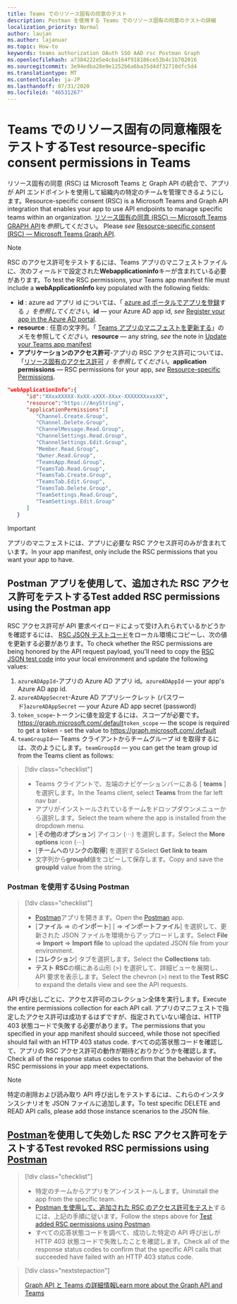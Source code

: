 ```yaml
---
title: Teams でのリソース固有の同意のテスト
description: Postman を使用する Teams でのリソース固有の同意のテストの詳細
localization_priority: Normal
author: laujan
ms.author: lajanuar
ms.topic: How-to
keywords: teams authorization OAuth SSO AAD rsc Postman Graph
ms.openlocfilehash: a7384222e5e4cba164f918186ce53b4c1b702016
ms.sourcegitcommit: 3e94edba28e9e1252b6a6ba35d4df32710dfc5d4
ms.translationtype: MT
ms.contentlocale: ja-JP
ms.lasthandoff: 07/31/2020
ms.locfileid: "46531267"
---
```

# <a name="test-resource-specific-consent-permissions--in-teams"></a><span data-ttu-id="d840c-104">Teams でのリソース固有の同意権限をテストする</span><span class="sxs-lookup"><span data-stu-id="d840c-104">Test resource-specific consent permissions  in Teams</span></span>

<span data-ttu-id="d840c-105">リソース固有の同意 (RSC) は Microsoft Teams と Graph API の統合で、アプリが API エンドポイントを使用して組織内の特定のチームを管理できるようにします。</span><span class="sxs-lookup"><span data-stu-id="d840c-105">Resource-specific consent (RSC) is a Microsoft Teams and Graph API integration that enables your app to use API endpoints to manage specific teams within an organization.</span></span> <span data-ttu-id="d840c-106">[リソース固有の同意 (RSC) — Microsoft Teams GRAPH API](resource-specific-consent.md)を*参照*してください。  </span><span class="sxs-lookup"><span data-stu-id="d840c-106">Please *see*  [Resource-specific consent (RSC) — Microsoft Teams Graph API](resource-specific-consent.md).</span></span>

> [!NOTE]
><span data-ttu-id="d840c-107">RSC のアクセス許可をテストするには、Teams アプリのマニフェストファイルに、次のフィールドで設定された**Webapplicationinfo**キーが含まれている必要があります。</span><span class="sxs-lookup"><span data-stu-id="d840c-107">To test the RSC permissions, your Teams app manifest file must include a **webApplicationInfo** key populated with the following fields:</span></span>
>
> - <span data-ttu-id="d840c-108">**id** : azure ad アプリ id については、「 [azure ad ポータルでアプリを登録](resource-specific-consent.md#register-your-app-with-microsoft-identity-platform-via-the-azure-ad-portal)する *」を参照してください*。</span><span class="sxs-lookup"><span data-stu-id="d840c-108">**id**  — your Azure AD app id, *see* [Register your app in the Azure AD portal](resource-specific-consent.md#register-your-app-with-microsoft-identity-platform-via-the-azure-ad-portal).</span></span>
> - <span data-ttu-id="d840c-109">**resource** : 任意の文字列。「 [Teams アプリのマニフェストを更新する](resource-specific-consent.md#update-your-teams-app-manifest)」のメモを参照して*ください*。</span><span class="sxs-lookup"><span data-stu-id="d840c-109">**resource**  — any string, *see* the note in  [Update your Teams app manifest](resource-specific-consent.md#update-your-teams-app-manifest)</span></span>
> - <span data-ttu-id="d840c-110">**アプリケーションのアクセス許可**-アプリの RSC アクセス許可については、「[リソース固有のアクセス許可](resource-specific-consent.md#resource-specific-permissions) *」を参照してください*。</span><span class="sxs-lookup"><span data-stu-id="d840c-110">**application permissions** — RSC permissions for  your app, *see* [Resource-specific Permissions](resource-specific-consent.md#resource-specific-permissions).</span></span>

```json
"webApplicationInfo":{
      "id":"XXxxXXXXX-XxXX-xXXX-XXxx-XXXXXXXxxxXX",
      "resource":"https://AnyString",
      "applicationPermissions":[
         "Channel.Create.Group",
         "Channel.Delete.Group",
         "ChannelMessage.Read.Group",
         "ChannelSettings.Read.Group",
         "ChannelSettings.Edit.Group",
         "Member.Read.Group",
         "Owner.Read.Group",
         "TeamsApp.Read.Group",
         "TeamsTab.Read.Group",
         "TeamsTab.Create.Group",
         "TeamsTab.Edit.Group",
         "TeamsTab.Delete.Group",
         "TeamSettings.Read.Group",
         "TeamSettings.Edit.Group"
      ]
   }
```

>[!IMPORTANT]
><span data-ttu-id="d840c-111">アプリのマニフェストには、アプリに必要な RSC アクセス許可のみが含まれています。</span><span class="sxs-lookup"><span data-stu-id="d840c-111">In your app manifest, only include the RSC permissions that you want your app to have.</span></span>

## <a name="test-added-rsc-permissions-using-the-postman-app"></a><span data-ttu-id="d840c-112">Postman アプリを使用して、追加された RSC アクセス許可をテストする</span><span class="sxs-lookup"><span data-stu-id="d840c-112">Test added RSC permissions using the Postman app</span></span>

<span data-ttu-id="d840c-113">RSC アクセス許可が API 要求ペイロードによって受け入れられているかどうかを確認するには、 [RSC JSON テストコード](test-rsc-json-file.md)をローカル環境にコピーし、次の値を更新する必要があります。</span><span class="sxs-lookup"><span data-stu-id="d840c-113">To check whether the RSC permissions are being honored by the API request payload, you'll need to copy the [RSC JSON test code](test-rsc-json-file.md) into your local environment and update the following values:</span></span>

1. <span data-ttu-id="d840c-114">`azureADAppId`-アプリの Azure AD アプリ id。</span><span class="sxs-lookup"><span data-stu-id="d840c-114">`azureADAppId`  — your app's Azure AD app id.</span></span>
1. <span data-ttu-id="d840c-115">`azureADAppSecret`-Azure AD アプリシークレット (パスワード)</span><span class="sxs-lookup"><span data-stu-id="d840c-115">`azureADAppSecret`  — your Azure AD app secret (password)</span></span>
1. <span data-ttu-id="d840c-116">`token_scope`-トークンに値を設定するには、スコープが必要です。https://graph.microsoft.com/.default</span><span class="sxs-lookup"><span data-stu-id="d840c-116">`token_scope`  — the scope is required to get a token - set the value to https://graph.microsoft.com/.default</span></span>
1. <span data-ttu-id="d840c-117">`teamGroupId`— Teams クライアントからチームグループ id を取得するには、次のようにします。</span><span class="sxs-lookup"><span data-stu-id="d840c-117">`teamGroupId` — you can get the team group id from the Teams client as follows:</span></span>

> [!div class="checklist"]
>
> * <span data-ttu-id="d840c-118">Teams クライアントで、左端のナビゲーションバーにある [ **teams** ] を選択します。</span><span class="sxs-lookup"><span data-stu-id="d840c-118">In the Teams client, select **Teams** from the far left nav bar .</span></span>
> * <span data-ttu-id="d840c-119">アプリがインストールされているチームをドロップダウンメニューから選択します。</span><span class="sxs-lookup"><span data-stu-id="d840c-119">Select the team where the app is installed from the dropdown menu.</span></span>
> * <span data-ttu-id="d840c-120">[**その他のオプション**] アイコン (&#8943;) を選択します。</span><span class="sxs-lookup"><span data-stu-id="d840c-120">Select the **More options** icon (&#8943;)</span></span>
> * <span data-ttu-id="d840c-121">[**チームへのリンクの取得**] を選択する</span><span class="sxs-lookup"><span data-stu-id="d840c-121">Select **Get link to team**</span></span> 
> * <span data-ttu-id="d840c-122">文字列から**groupId**値をコピーして保存します。</span><span class="sxs-lookup"><span data-stu-id="d840c-122">Copy and save the **groupId** value from the string.</span></span>

### <a name="using-postman"></a><span data-ttu-id="d840c-123">Postman を使用する</span><span class="sxs-lookup"><span data-stu-id="d840c-123">Using Postman</span></span>

> [!div class="checklist"]
>
> * <span data-ttu-id="d840c-124">[Postman](https://www.postman.com)アプリを開きます。</span><span class="sxs-lookup"><span data-stu-id="d840c-124">Open the [Postman](https://www.postman.com) app.</span></span>
> * <span data-ttu-id="d840c-125">[**ファイル**  =>  の**インポート**] [  =>  **インポートファイル**] を選択して、更新された JSON ファイルを環境からアップロードします。</span><span class="sxs-lookup"><span data-stu-id="d840c-125">Select **File** => **Import** => **Import file** to upload the updated JSON file from your environment.</span></span>  
> * <span data-ttu-id="d840c-126">[**コレクション**] タブを選択します。</span><span class="sxs-lookup"><span data-stu-id="d840c-126">Select the **Collections** tab.</span></span> 
> * <span data-ttu-id="d840c-127">**テスト RSC**の横にある山形 (>) を選択して、詳細ビューを展開し、API 要求を表示します。</span><span class="sxs-lookup"><span data-stu-id="d840c-127">Select the chevron (>) next to the **Test RSC** to expand the details view and see the API requests.</span></span>

<span data-ttu-id="d840c-128">API 呼び出しごとに、アクセス許可のコレクション全体を実行します。</span><span class="sxs-lookup"><span data-stu-id="d840c-128">Execute the entire permissions collection for each API call.</span></span> <span data-ttu-id="d840c-129">アプリのマニフェストで指定したアクセス許可は成功するはずですが、指定されていない場合は、HTTP 403 状態コードで失敗する必要があります。</span><span class="sxs-lookup"><span data-stu-id="d840c-129">The permissions that you specified in your app manifest should succeed, while those not specified should fail with an HTTP 403 status code.</span></span> <span data-ttu-id="d840c-130">すべての応答状態コードを確認して、アプリの RSC アクセス許可の動作が期待どおりかどうかを確認します。</span><span class="sxs-lookup"><span data-stu-id="d840c-130">Check all of the response status codes to confirm that the behavior of the RSC permissions in your app meet expectations.</span></span>

>[!NOTE]
><span data-ttu-id="d840c-131">特定の削除および読み取り API 呼び出しをテストするには、これらのインスタンスシナリオを JSON ファイルに追加します。</span><span class="sxs-lookup"><span data-stu-id="d840c-131">To test specific DELETE and READ API calls, please add those instance scenarios to the JSON file.</span></span>

## <a name="test--revoked-rsc-permissions-using-postman"></a><span data-ttu-id="d840c-132">[Postman](https://www.postman.com/)を使用して失効した RSC アクセス許可をテストする</span><span class="sxs-lookup"><span data-stu-id="d840c-132">Test  revoked RSC permissions using [Postman](https://www.postman.com/)</span></span>

> [!div class="checklist"]
>
> * <span data-ttu-id="d840c-133">特定のチームからアプリをアンインストールします。</span><span class="sxs-lookup"><span data-stu-id="d840c-133">Uninstall the app from the specific team.</span></span>
> * <span data-ttu-id="d840c-134">[Postman を使用して、追加された RSC のアクセス許可をテスト](#test-added-rsc-permissions-using-the-postman-app)するには、上記の手順に従います。</span><span class="sxs-lookup"><span data-stu-id="d840c-134">Follow the steps above for [Test added RSC permissions using Postman](#test-added-rsc-permissions-using-the-postman-app).</span></span>
> * <span data-ttu-id="d840c-135">すべての応答状態コードを調べて、成功した特定の API 呼び出しが HTTP 403 状態コードで失敗したことを確認します。</span><span class="sxs-lookup"><span data-stu-id="d840c-135">Check all of the response status codes to confirm that the specific API calls that succeeded have failed with an HTTP 403 status code.</span></span>

> [!div class="nextstepaction"]
>
> [<span data-ttu-id="d840c-136">Graph API と Teams の詳細情報</span><span class="sxs-lookup"><span data-stu-id="d840c-136">Learn more about the Graph API and Teams</span></span>](/graph/api/resources/teams-api-overview?view=graph-rest-1.0)

